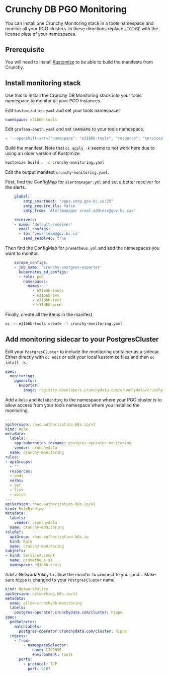 # Crunchy DB PGO Monitoring

You can install one Crunchy Monitoring stack in a tools namespace and monitor all your PGO clusters. In these directions replace `LICENSE` with the license plate of your namespaces.

## Prerequisite

You will need to install [Kustomize](https://kubectl.docs.kubernetes.io/installation/kustomize/) to be able to build the manifests from Crunchy.

## Install monitoring stack

Use this to install the Crunchy DB Monitoring stack into your tools namespace to monitor all your PGO instances.

Edit `kustomization.yaml` and set your tools namespace.

```yaml
namespace: e31b6b-tools
```

Edit `grafana-oauth.yaml` and set `CHANGEME` to your tools namespace.

```yaml
- '--openshift-sar={"namespace": "e31b6b-tools", "resource": "services", "verb": "get"}'
```

Build the manifest. Note that `oc apply -k` seems to not work here due to using an older version of Kustomize.

```bash
kustomize build . -o crunchy-monitoring.yaml
```

Edit the output manifest `crunchy-monitoring.yaml`.

First, find the ConfigMap for `alertmanager.yml` and set a better receiver for the alerts.

```yaml
    global:
        smtp_smarthost: "apps.smtp.gov.bc.ca:25"
        smtp_require_tls: false
        smtp_from: 'Alertmanager <real-address@gov.bc.ca>'
```

```yaml
    receivers:
    - name: 'default-receiver'
      email_configs:
      - to: 'your-team@gov.bc.ca'
        send_resolved: true
```

Then find the ConfigMap for `prometheus.yml` and add the namespaces you want to monitor.

```yaml
    scrape_configs:
    - job_name: 'crunchy-postgres-exporter'
      kubernetes_sd_configs:
      - role: pod
        namespaces:
          names:
            - e31b6b-tools
            - e31b6b-dev
            - e31b6b-test
            - e31b6b-prod
```

Finally, create all the items in the manifest.

```bash
oc -n e31b6b-tools create -f crunchy-monitoring.yaml
```

## Add monitoring sidecar to your PostgresCluster

Edit your `PostgresCluster` to include the monitoring container as a sidecar. Either directly with `oc edit` or edit your local kustomize files and then `oc intall -k`.

```yaml
spec:
  monitoring:
    pgmonitor:
      exporter:
        image: registry.developers.crunchydata.com/crunchydata/crunchy-postgres-exporter:ubi8-5.0.4-0
```

Add a `Role` and `RoleBinding` to the namespace where your PGO cluster is to allow access from your tools namespace where you installed the monitoring.

```yaml
---
apiVersion: rbac.authorization.k8s.io/v1
kind: Role
metadata:
  labels:
    app.kubernetes.io/name: postgres-operator-monitoring
    vendor: crunchydata
  name: crunchy-monitoring
rules:
- apiGroups:
  - ""
  resources:
  - pods
  verbs:
  - get
  - list
  - watch
---
apiVersion: rbac.authorization.k8s.io/v1
kind: RoleBinding
metadata:
  labels:
    vendor: crunchydata
  name: crunchy-monitoring
roleRef:
  apiGroup: rbac.authorization.k8s.io
  kind: Role
  name: crunchy-monitoring
subjects:
- kind: ServiceAccount
  name: prometheus-sa
  namespace: e31b6b-tools
```

Add a NetworkPolicy to allow the monitor to connect to your pods. Make sure `hippo` is changed to your `PostgresCluster` name.

```yaml
kind: NetworkPolicy
apiVersion: networking.k8s.io/v1
metadata:
  name: allow-crunchydb-monitoring
  labels:
    postgres-operator.crunchydata.com/cluster: hippo
spec:
  podSelector:
    matchLabels:
      postgres-operator.crunchydata.com/cluster: hippo
  ingress:
    - from:
        - namespaceSelector:
            name: LICENSE
            environment: tools
      ports:
        - protocol: TCP
          port: 9187
```
